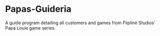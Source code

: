 # Papas-Guideria

A guide program detailing all customers and games from Flipline Studios' Papa Louie game series.
